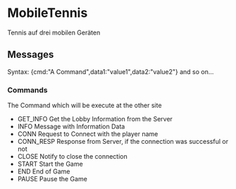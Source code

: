 # MobileTennis
Tennis auf drei mobilen Geräten

## Messages ##

Syntax: {cmd:"A Command",data1:"value1",data2:"value2"} and so on...

### Commands ###
The Command which will be execute at the other site

- GET_INFO      Get the Lobby Information from the Server
- INFO          Message with Information Data
- CONN          Request to Connect with the player name
- CONN_RESP     Response from Server, if the connection was successful or not
- CLOSE         Notify to close the connection
- START         Start the Game
- END           End of Game
- PAUSE         Pause the Game
